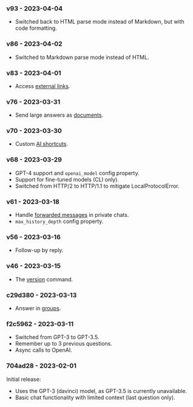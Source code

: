 ### v93 - 2023-04-04

-   Switched back to HTML parse mode instead of Markdown, but with code formatting.

### v86 - 2023-04-02

-   Switched to Markdown parse mode instead of HTML.

### v83 - 2023-04-01

-   Access [external links](https://github.com/nalgeon/pokitoki#external-links).

### v76 - 2023-03-31

-   Send large answers as [documents](https://github.com/nalgeon/pokitoki#reply-with-attachment).

### v70 - 2023-03-30

-   Custom [AI shortcuts](https://github.com/nalgeon/pokitoki#shortcuts).

### v68 - 2023-03-29

-   GPT-4 support and `openai_model` config property.
-   Support for fine-tuned models (CLI only).
-   Switched from HTTP/2 to HTTP/1.1 to mitigate LocalProtocolError.

### v61 - 2023-03-18

-   Handle [forwarded messages](https://github.com/nalgeon/pokitoki#forwarding) in private chats.
-   `max_history_depth` config property.

### v56 - 2023-03-16

-   Follow-up by reply.

### v46 - 2023-03-15

-   The [version](https://github.com/nalgeon/pokitoki#bot-information) command.

### c29d380 - 2023-03-13

-   Answer in [groups](https://github.com/nalgeon/pokitoki#groups).

### f2c5962 - 2023-03-11

-   Switched from GPT-3 to GPT-3.5.
-   Remember up to 3 previous questions.
-   Async calls to OpenAI.

### 704ad28 - 2023-02-01

Initial release:

-   Uses the GPT-3 (davinci) model, as GPT-3.5 is currently unavailable.
-   Basic chat functionality with limited context (last question only).
